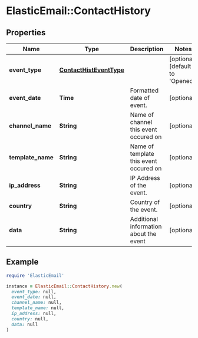 # ElasticEmail::ContactHistory

## Properties

| Name | Type | Description | Notes |
| ---- | ---- | ----------- | ----- |
| **event_type** | [**ContactHistEventType**](ContactHistEventType.md) |  | [optional][default to &#39;Opened&#39;] |
| **event_date** | **Time** | Formatted date of event. | [optional] |
| **channel_name** | **String** | Name of channel this event occured on | [optional] |
| **template_name** | **String** | Name of template this event occured on | [optional] |
| **ip_address** | **String** | IP Address of the event. | [optional] |
| **country** | **String** | Country of the event. | [optional] |
| **data** | **String** | Additional information about the event | [optional] |

## Example

```ruby
require 'ElasticEmail'

instance = ElasticEmail::ContactHistory.new(
  event_type: null,
  event_date: null,
  channel_name: null,
  template_name: null,
  ip_address: null,
  country: null,
  data: null
)
```

